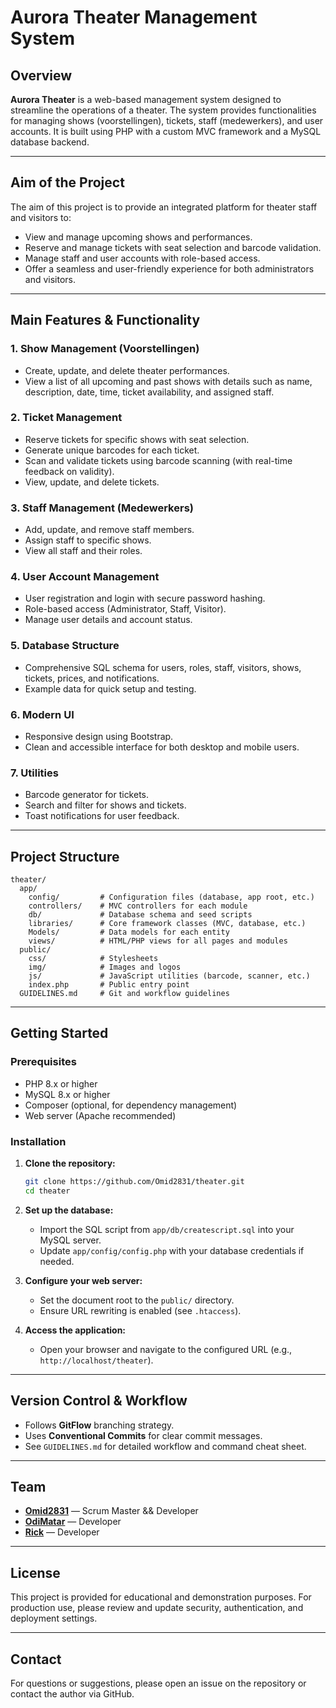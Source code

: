 # Aurora Theater Management System

## Overview

**Aurora Theater** is a web-based management system designed to streamline the operations of a theater. The system provides functionalities for managing shows (voorstellingen), tickets, staff (medewerkers), and user accounts. It is built using PHP with a custom MVC framework and a MySQL database backend.

---

## Aim of the Project

The aim of this project is to provide an integrated platform for theater staff and visitors to:

- View and manage upcoming shows and performances.
- Reserve and manage tickets with seat selection and barcode validation.
- Manage staff and user accounts with role-based access.
- Offer a seamless and user-friendly experience for both administrators and visitors.

---

## Main Features & Functionality

### 1. **Show Management (Voorstellingen)**

- Create, update, and delete theater performances.
- View a list of all upcoming and past shows with details such as name, description, date, time, ticket availability, and assigned staff.

### 2. **Ticket Management**

- Reserve tickets for specific shows with seat selection.
- Generate unique barcodes for each ticket.
- Scan and validate tickets using barcode scanning (with real-time feedback on validity).
- View, update, and delete tickets.

### 3. **Staff Management (Medewerkers)**

- Add, update, and remove staff members.
- Assign staff to specific shows.
- View all staff and their roles.

### 4. **User Account Management**

- User registration and login with secure password hashing.
- Role-based access (Administrator, Staff, Visitor).
- Manage user details and account status.

### 5. **Database Structure**

- Comprehensive SQL schema for users, roles, staff, visitors, shows, tickets, prices, and notifications.
- Example data for quick setup and testing.

### 6. **Modern UI**

- Responsive design using Bootstrap.
- Clean and accessible interface for both desktop and mobile users.

### 7. **Utilities**

- Barcode generator for tickets.
- Search and filter for shows and tickets.
- Toast notifications for user feedback.

---

## Project Structure

```
theater/
  app/
    config/         # Configuration files (database, app root, etc.)
    controllers/    # MVC controllers for each module
    db/             # Database schema and seed scripts
    libraries/      # Core framework classes (MVC, database, etc.)
    Models/         # Data models for each entity
    views/          # HTML/PHP views for all pages and modules
  public/
    css/            # Stylesheets
    img/            # Images and logos
    js/             # JavaScript utilities (barcode, scanner, etc.)
    index.php       # Public entry point
  GUIDELINES.md     # Git and workflow guidelines
```

---

## Getting Started

### Prerequisites

- PHP 8.x or higher
- MySQL 8.x or higher
- Composer (optional, for dependency management)
- Web server (Apache recommended)

### Installation

1. **Clone the repository:**

   ```sh
   git clone https://github.com/Omid2831/theater.git
   cd theater
   ```

2. **Set up the database:**

   - Import the SQL script from `app/db/createscript.sql` into your MySQL server.
   - Update `app/config/config.php` with your database credentials if needed.

3. **Configure your web server:**

   - Set the document root to the `public/` directory.
   - Ensure URL rewriting is enabled (see `.htaccess`).

4. **Access the application:**
   - Open your browser and navigate to the configured URL (e.g., `http://localhost/theater`).

---

## Version Control & Workflow

- Follows **GitFlow** branching strategy.
- Uses **Conventional Commits** for clear commit messages.
- See `GUIDELINES.md` for detailed workflow and command cheat sheet.

---

## Team

- [**Omid2831**](https://github.com/Omid2831) — Scrum Master && Developer
- [**OdiMatar**](https://github.com/OdiMatar) — Developer
- [**Rick**](https://github.com/341381R) — Developer

---

## License

This project is provided for educational and demonstration purposes. For production use, please review and update security, authentication, and deployment settings.

---

## Contact

For questions or suggestions, please open an issue on the repository or contact the author via GitHub.

